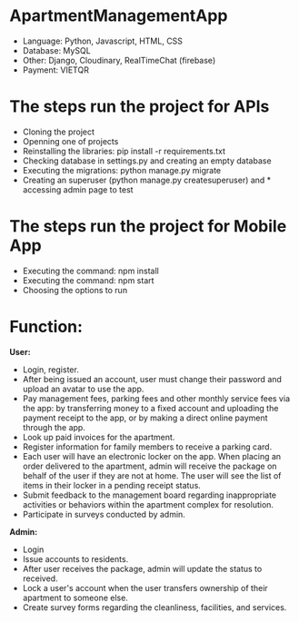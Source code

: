 # ApartmentManagementApp
- Language: Python, Javascript, HTML, CSS
- Database: MySQL
- Other: Django, Cloudinary, RealTimeChat (firebase)
- Payment: VIETQR

# The steps run the project for APIs
* Cloning the project
* Openning one of projects
* Reinstalling the libraries: pip install -r requirements.txt
* Checking database in settings.py and creating an empty database
* Executing the migrations: python manage.py migrate
* Creating an superuser (python manage.py createsuperuser) and * accessing admin page to test
# The steps run the project for Mobile App
* Executing the command: npm install
* Executing the command: npm start
* Choosing the options to run

# Function:
**User:**
- Login, register.
- After being issued an account, user must change their password and upload an avatar to use the app.
- Pay management fees, parking fees and other monthly service fees via the app: by transferring money to a fixed account and uploading the payment receipt to the app, or by making a direct online payment through the app.
- Look up paid invoices for the apartment.
- Register information for family members to receive a parking card.
- Each user will have an electronic locker on the app. When placing an order delivered to the apartment, admin will receive the package on behalf of the user if they are not at home. The user will see the list of items in their locker in a pending receipt status.
- Submit feedback to the management board regarding inappropriate activities or behaviors within the apartment complex for resolution.
- Participate in surveys conducted by admin.

**Admin:**
- Login
- Issue accounts to residents.
- After user receives the package, admin will update the status to received.
- Lock a user's account when the user transfers ownership of their apartment to someone else.
- Create survey forms regarding the cleanliness, facilities, and services.

